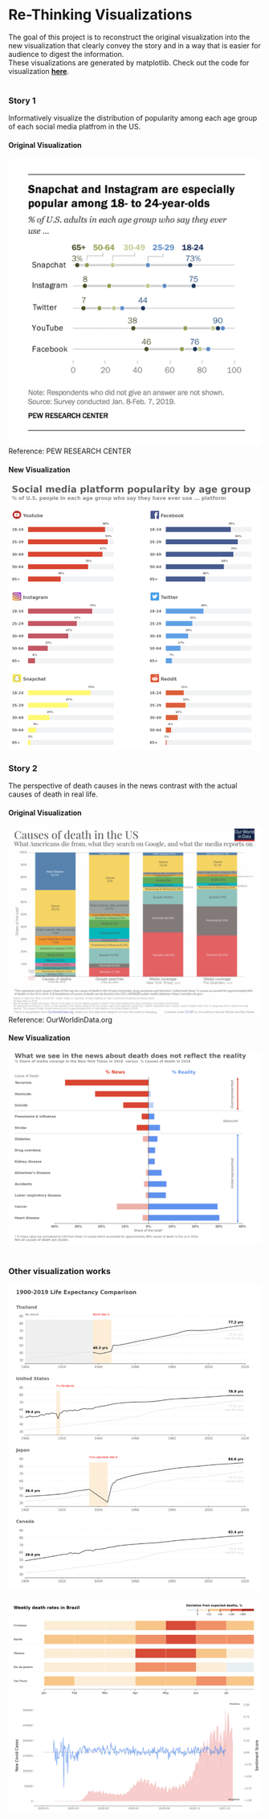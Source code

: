 # Re-Thinking Visualizations
The goal of this project is to reconstruct the original visualization into the new visualization that clearly convey the story and in a way that is easier for audience to digest the information.<br> These visualizations are generated by matplotlib. Check out the code for visualization **[here](https://github.com/anawatbk/visualisation-port/blob/master/visualisations-.ipynb)**.
<br><br>
### **Story 1**<br>
Informatively visualize the distribution of popularity among each age group of each social media platfrom in the US.
#### **Original Visualization**
![](data/viz1.png?raw=true)
Reference: PEW RESEARCH CENTER
<br>

#### **New Visualization**
![](data/improve1.png?raw=true)
<br>
### **Story 2**<br>
 The perspective of death causes in the news contrast with the actual causes of death in real life.
#### **Original Visualization**
![](data/viz2.png?raw=true)
Reference: OurWorldinData.org
<br>

#### **New Visualization**
![](data/improve2.png?raw=true)
<br>
<br>
### **Other visualization works**<br>
![](data/work3.png?raw=true)

![](data/work4.png?raw=true)
![](data/work5.png?raw=true)




